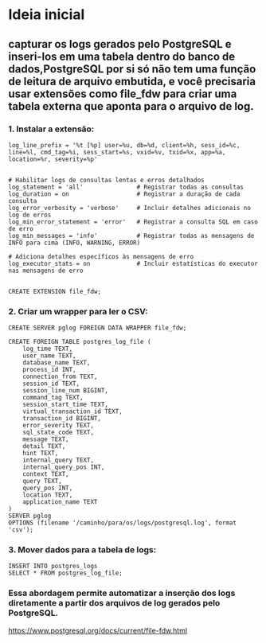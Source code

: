 
# Ideia inicial 

## capturar os logs gerados pelo PostgreSQL e inseri-los em uma tabela dentro do banco de dados,PostgreSQL por si só não tem uma função de leitura de arquivo embutida, e você precisaria usar extensões como file_fdw para criar uma tabela externa que aponta para o arquivo de log.


### 1. Instalar a extensão:

```
log_line_prefix = '%t [%p] user=%u, db=%d, client=%h, sess_id=%c, line=%l, cmd_tag=%i, sess_start=%s, vxid=%v, txid=%x, app=%a, location=%r, severity=%p'


# Habilitar logs de consultas lentas e erros detalhados
log_statement = 'all'               # Registrar todas as consultas
log_duration = on                   # Registrar a duração de cada consulta
log_error_verbosity = 'verbose'     # Incluir detalhes adicionais no log de erros
log_min_error_statement = 'error'   # Registrar a consulta SQL em caso de erro
log_min_messages = 'info'           # Registrar todas as mensagens de INFO para cima (INFO, WARNING, ERROR)

# Adiciona detalhes específicos às mensagens de erro
log_executor_stats = on             # Incluir estatísticas do executor nas mensagens de erro


CREATE EXTENSION file_fdw;

```


### 2. Criar um wrapper para ler o CSV:

```
CREATE SERVER pglog FOREIGN DATA WRAPPER file_fdw;

CREATE FOREIGN TABLE postgres_log_file (
    log_time TEXT,
    user_name TEXT,
    database_name TEXT,
    process_id INT,
    connection_from TEXT,
    session_id TEXT,
    session_line_num BIGINT,
    command_tag TEXT,
    session_start_time TEXT,
    virtual_transaction_id TEXT,
    transaction_id BIGINT,
    error_severity TEXT,
    sql_state_code TEXT,
    message TEXT,
    detail TEXT,
    hint TEXT,
    internal_query TEXT,
    internal_query_pos INT,
    context TEXT,
    query TEXT,
    query_pos INT,
    location TEXT,
    application_name TEXT
)
SERVER pglog
OPTIONS (filename '/caminho/para/os/logs/postgresql.log', format 'csv');
```


### 3. Mover dados para a tabela de logs:

```
INSERT INTO postgres_logs
SELECT * FROM postgres_log_file;
```


### Essa abordagem permite automatizar a inserção dos logs diretamente a partir dos arquivos de log gerados pelo PostgreSQL.


https://www.postgresql.org/docs/current/file-fdw.html
